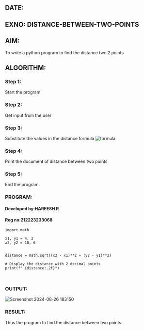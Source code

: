 ## DATE:
## EXNO: DISTANCE-BETWEEN-TWO-POINTS
## AIM:
To write a python program to find the distance two 2 points
## ALGORITHM:
### Step 1:
Start the program
### Step 2:
Get input from the user
### Step 3: 
Substitute the values in the distance formula  ![formula](/formula.JPG)
### Step 4:
Print the document of distance between two points
### Step 5:
End the program.
### PROGRAM:
#### Developed by:HAREESH R
#### Reg no:212223233068
```
import math

x1, y1 = 4, 2
x2, y2 = 10, 6


distance = math.sqrt((x2 - x1)**2 + (y2 - y1)**2)

# Display the distance with 2 decimal points
print(f" {distance:.2f}")



```


### OUTPUT:

![Screenshot 2024-08-26 183150](https://github.com/user-attachments/assets/dde87a3d-1592-472c-92c2-563e9cb40bcf)

### RESULT:
Thus the program to find the distance between two points.




